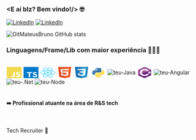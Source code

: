 ### <E aí blz? Bem vindo!/>  🤓

[![LinkedIn](https://img.shields.io/badge/LinkedIn-0077B5?style=for-the-badge&logo=linkedin&logoColor=white)](https://www.linkedin.com/in/itmateusbruno/)
[![LinkedIn](https://img.shields.io/badge/WhatsApp-25D366?style=for-the-badge&logo=whatsapp&logoColor=white)](https://wa.me/5571993127798?text=Ol%C3%A1%2C+Mateus%21+Encontrei+seu+contato+no+GitHub+%3D%29)

![GitMateusBruno GitHub stats](https://github-readme-stats.vercel.app/api?username=GitMateusBruno&show_icons=true&theme=highcontrast)


### Linguagens/Frame/Lib com maior experiência 🧑🏽‍💻

<div style="display: inline_block"><br>
  <img align="center" alt="teu-Js" height="30" width="40" src="https://raw.githubusercontent.com/devicons/devicon/master/icons/javascript/javascript-plain.svg">
  <img align="center" alt="teu-Ts" height="30" width="40" src="https://raw.githubusercontent.com/devicons/devicon/master/icons/typescript/typescript-plain.svg">
  <img align="center" alt="teu-React" height="30" width="40" src="https://raw.githubusercontent.com/devicons/devicon/master/icons/react/react-original.svg">
  <img align="center" alt="teu-HTML" height="30" width="40" src="https://raw.githubusercontent.com/devicons/devicon/master/icons/html5/html5-original.svg">
  <img align="center" alt="teu-CSS" height="30" width="40" src="https://raw.githubusercontent.com/devicons/devicon/master/icons/css3/css3-original.svg">
  <img align="center" alt="teu-Python" height="30" width="40" src="https://raw.githubusercontent.com/devicons/devicon/master/icons/python/python-original.svg">
  <img align="center" alt="teu-Java" height="30" width="40" src="https://cdn.jsdelivr.net/gh/devicons/devicon/icons/java/java-original.svg"> 
  <img align="center" alt="teu-Csharp" height="30" width="40" src="https://raw.githubusercontent.com/devicons/devicon/master/icons/csharp/csharp-original.svg">
  <img align="center" alt="teu-Angular" height="30" width="40" src="https://cdn.jsdelivr.net/gh/devicons/devicon/icons/angularjs/angularjs-original.svg"> 
  <img align="center" alt="teu-.Net" height="30" width="40" src="https://cdn.jsdelivr.net/gh/devicons/devicon/icons/dotnetcore/dotnetcore-original.svg"> 
  <img align="center" alt="teu-Node" height="30" width="40" src="https://cdn.jsdelivr.net/gh/devicons/devicon/icons/nodejs/nodejs-original.svg"> 
</div></br>

#### ➡️ **Profissional atuante na área de R&S tech**
</br>

Tech Recruiter 🚀
